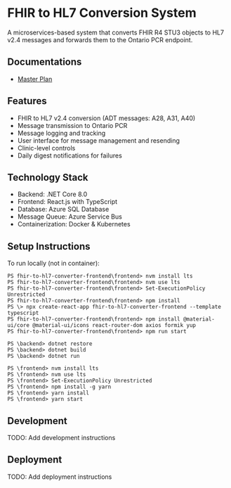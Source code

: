 # FHIR to HL7 Conversion System

A microservices-based system that converts FHIR R4 STU3 objects to HL7 v2.4 messages and forwards them to the Ontario PCR endpoint.


## Documentations

- [Master Plan](/docs/masterplan.md)


## Features
- FHIR to HL7 v2.4 conversion (ADT messages: A28, A31, A40)
- Message transmission to Ontario PCR
- Message logging and tracking
- User interface for message management and resending
- Clinic-level controls
- Daily digest notifications for failures

## Technology Stack
- Backend: .NET Core 8.0
- Frontend: React.js with TypeScript
- Database: Azure SQL Database
- Message Queue: Azure Service Bus
- Containerization: Docker & Kubernetes

## Setup Instructions

To run locally (not in container):
```
PS fhir-to-hl7-converter-frontend\frontend> nvm install lts
PS fhir-to-hl7-converter-frontend\frontend> nvm use lts
PS fhir-to-hl7-converter-frontend\frontend> Set-ExecutionPolicy Unrestricted
PS fhir-to-hl7-converter-frontend\frontend> npm install
PS \> npx create-react-app fhir-to-hl7-converter-frontend --template typescript
PS fhir-to-hl7-converter-frontend\frontend> npm install @material-ui/core @material-ui/icons react-router-dom axios formik yup
PS fhir-to-hl7-converter-frontend\frontend> npm run start

PS \backend> dotnet restore
PS \backend> dotnet build
PS \backend> dotnet run
```



```
PS \frontend> nvm install lts
PS \frontend> nvm use lts
PS \frontend> Set-ExecutionPolicy Unrestricted
PS \frontend> npm install -g yarn
PS \frontend> yarn install
PS \frontend> yarn start
```

## Development
TODO: Add development instructions

## Deployment
TODO: Add deployment instructions